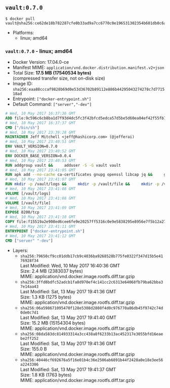 ## `vault:0.7.0`

```console
$ docker pull vault@sha256:ce62de18b782287cfe0b33ad9a7cc6770c0e196531302354b601db0c6af93b73
```

-	Platforms:
	-	linux; amd64

### `vault:0.7.0` - linux; amd64

-	Docker Version: 17.04.0-ce
-	Manifest MIME: `application/vnd.docker.distribution.manifest.v2+json`
-	Total Size: **17.5 MB (17540534 bytes)**  
	(compressed transfer size, not on-disk size)
-	Image ID: `sha256:eaa88cccaf9828b69d0e53d36702b89112e886b44295043274278c7d771518ad`
-	Entrypoint: `["docker-entrypoint.sh"]`
-	Default Command: `["server","-dev"]`

```dockerfile
# Wed, 10 May 2017 16:37:36 GMT
ADD file:9c596c6cb8ba1d7f93d4dc5fc3f42bfcd5edca57d5be5d60ea04ef42f55fb7a8 in / 
# Wed, 10 May 2017 16:37:37 GMT
CMD ["/bin/sh"]
# Wed, 10 May 2017 23:39:28 GMT
MAINTAINER Jeff Mitchell <jeff@hashicorp.com> (@jefferai)
# Wed, 10 May 2017 23:40:51 GMT
ENV VAULT_VERSION=0.7.0
# Wed, 10 May 2017 23:40:52 GMT
ENV DOCKER_BASE_VERSION=0.0.4
# Wed, 10 May 2017 23:40:53 GMT
RUN addgroup vault &&     adduser -S -G vault vault
# Wed, 10 May 2017 23:41:05 GMT
RUN apk add --no-cache ca-certificates gnupg openssl libcap jq &&     gpg --recv-keys 91A6E7F85D05C65630BEF18951852D87348FFC4C &&     mkdir -p /tmp/build &&     cd /tmp/build &&     wget https://releases.hashicorp.com/docker-base/${DOCKER_BASE_VERSION}/docker-base_${DOCKER_BASE_VERSION}_linux_amd64.zip &&     wget https://releases.hashicorp.com/docker-base/${DOCKER_BASE_VERSION}/docker-base_${DOCKER_BASE_VERSION}_SHA256SUMS &&     wget https://releases.hashicorp.com/docker-base/${DOCKER_BASE_VERSION}/docker-base_${DOCKER_BASE_VERSION}_SHA256SUMS.sig &&     gpg --batch --verify docker-base_${DOCKER_BASE_VERSION}_SHA256SUMS.sig docker-base_${DOCKER_BASE_VERSION}_SHA256SUMS &&     grep ${DOCKER_BASE_VERSION}_linux_amd64.zip docker-base_${DOCKER_BASE_VERSION}_SHA256SUMS | sha256sum -c &&     unzip docker-base_${DOCKER_BASE_VERSION}_linux_amd64.zip &&     cp bin/gosu bin/dumb-init /bin &&     wget https://releases.hashicorp.com/vault/${VAULT_VERSION}/vault_${VAULT_VERSION}_linux_amd64.zip &&     wget https://releases.hashicorp.com/vault/${VAULT_VERSION}/vault_${VAULT_VERSION}_SHA256SUMS &&     wget https://releases.hashicorp.com/vault/${VAULT_VERSION}/vault_${VAULT_VERSION}_SHA256SUMS.sig &&     gpg --batch --verify vault_${VAULT_VERSION}_SHA256SUMS.sig vault_${VAULT_VERSION}_SHA256SUMS &&     grep vault_${VAULT_VERSION}_linux_amd64.zip vault_${VAULT_VERSION}_SHA256SUMS | sha256sum -c &&     unzip -d /bin vault_${VAULT_VERSION}_linux_amd64.zip &&     cd /tmp &&     rm -rf /tmp/build &&     apk del gnupg openssl &&     rm -rf /root/.gnupg
# Wed, 10 May 2017 23:41:07 GMT
RUN mkdir -p /vault/logs &&     mkdir -p /vault/file &&     mkdir -p /vault/config &&     chown -R vault:vault /vault
# Wed, 10 May 2017 23:41:08 GMT
VOLUME [/vault/logs]
# Wed, 10 May 2017 23:41:08 GMT
VOLUME [/vault/file]
# Wed, 10 May 2017 23:41:09 GMT
EXPOSE 8200/tcp
# Wed, 10 May 2017 23:41:10 GMT
COPY file:f15519a2e908ed6cee6fe9e20257ff5316c0e9e5838295e8956e7f5b12a27da5 in /usr/local/bin/docker-entrypoint.sh 
# Wed, 10 May 2017 23:41:11 GMT
ENTRYPOINT ["docker-entrypoint.sh"]
# Wed, 10 May 2017 23:41:12 GMT
CMD ["server" "-dev"]
```

-	Layers:
	-	`sha256:79650cf9cc01ddb17cb9c4036ba9268528b775fe0322f347d15b5e4176928f34`  
		Last Modified: Wed, 10 May 2017 16:40:36 GMT  
		Size: 2.4 MB (2383037 bytes)  
		MIME: application/vnd.docker.image.rootfs.diff.tar.gzip
	-	`sha256:3ffd8bdfc52adcb1fa8d970ef4c141cc2c6313e64068fb79ba62bba37e14aa43`  
		Last Modified: Sat, 13 May 2017 19:41:36 GMT  
		Size: 1.3 KB (1275 bytes)  
		MIME: application/vnd.docker.image.rootfs.diff.tar.gzip
	-	`sha256:06a598671095470f128e5308d2808f4d0c976770a86db45f9742c74d0de0c7d1`  
		Last Modified: Sat, 13 May 2017 19:41:40 GMT  
		Size: 15.2 MB (15154304 bytes)  
		MIME: application/vnd.docker.image.rootfs.diff.tar.gzip
	-	`sha256:08da583dc814933314a3cc438a8f6233b13ac452317e3055bfd16eaebe2ff252`  
		Last Modified: Sat, 13 May 2017 19:41:36 GMT  
		Size: 155.0 B  
		MIME: application/vnd.docker.image.rootfs.diff.tar.gzip
	-	`sha256:40446cf692676a5f16e01b4c36e2506ab6891b44f2428a0e18e3ee56a2243306`  
		Last Modified: Sat, 13 May 2017 19:41:37 GMT  
		Size: 1.8 KB (1763 bytes)  
		MIME: application/vnd.docker.image.rootfs.diff.tar.gzip
